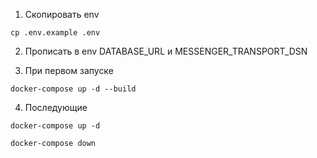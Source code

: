 1. Скопировать env
```
cp .env.example .env
```

2. Прописать в env DATABASE_URL и MESSENGER_TRANSPORT_DSN

3. При первом запуске
```
docker-compose up -d --build
```

4. Последующие
```
docker-compose up -d
```
```
docker-compose down
```
